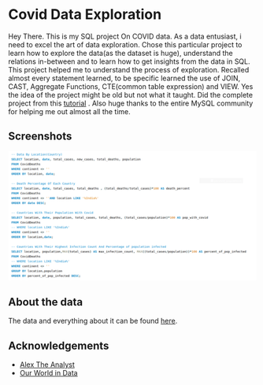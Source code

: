 
# Covid Data Exploration 

Hey There. This is my SQL project On COVID data. As a data entusiast, i need to excel  the art of data exploration. Chose this particular project to learn how to explore the data(as the dataset is huge), understand the relations in-between and to learn how to get insights from the data in SQL. This project helped me to understand the process of exploration. Recalled almost every statement learned, to be specific learned the use of JOIN, CAST, Aggregate Functions, CTE(common table expression) and VIEW. Yes the idea of the project might be old but not what it taught. Did the complete project from this [tutorial](https://www.youtube.com/watch?v=qfyynHBFOsM&list=PLUaB-1hjhk8H48Pj32z4GZgGWyylqv85f) . Also huge thanks to the entire MySQL community for helping me out almost all the time.
## Screenshots

![Query Screenshot](https://github.com/AkhilBodi/My_Projects/blob/main/SQL%20Projects/Covid%20Data%20Exploration/Query%20Screenshot.png)


## About the data

The data and everything about it can be found [here](https://ourworldindata.org/covid-deaths).
## Acknowledgements

 - [Alex The Analyst](https://www.youtube.com/@AlexTheAnalyst)
 - [Our World in Data](https://ourworldindata.org/)

